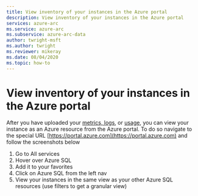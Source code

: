 ```yaml
---
title: View inventory of your instances in the Azure portal
description: View inventory of your instances in the Azure portal
services: azure-arc
ms.service: azure-arc
ms.subservice: azure-arc-data
author: twright-msft
ms.author: twright
ms.reviewer: mikeray
ms.date: 08/04/2020
ms.topic: how-to
---
```


# View inventory of your instances in the Azure portal

After you have uploaded your [metrics, logs](upload-metrics-and-logs-to-azure-monitor.md), or [usage](view-billing-data-in-azure.md), you can view your instance as an Azure resource from the Azure portal. To do so navigate to the special URL [https://portal.azure.com](https://portal.azure.com) and follow the screenshots below

1. Go to All services
1. Hover over Azure SQL
1. Add it to your favorites
1. Click on Azure SQL from the left nav
1. View your instances in the same view as your other Azure SQL resources (use filters to get a granular view)
